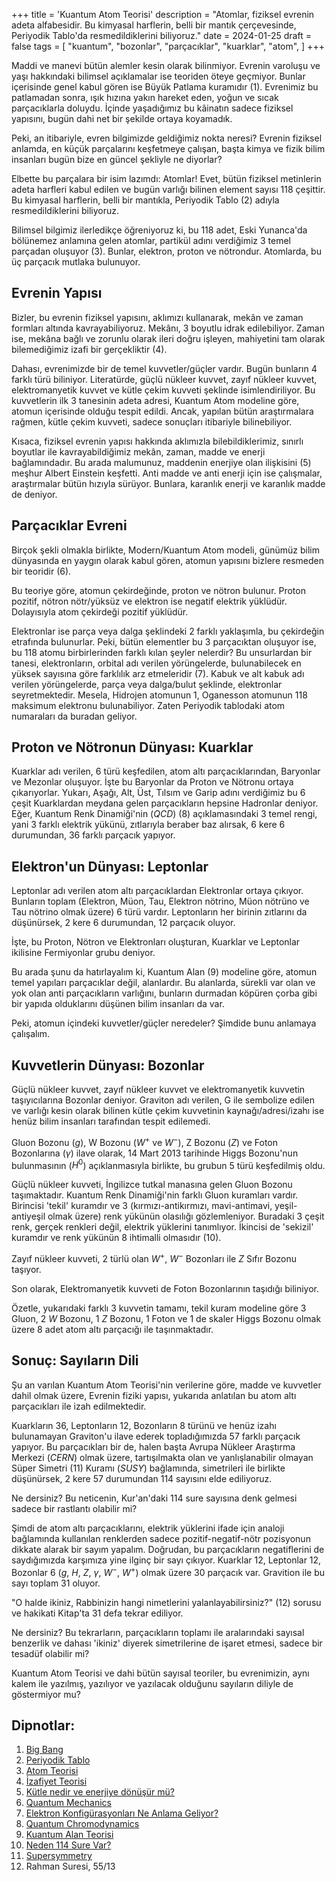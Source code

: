 +++
title = 'Kuantum Atom Teorisi'
description = "Atomlar, fiziksel evrenin adeta alfabesidir. Bu kimyasal harflerin, belli bir mantık çerçevesinde, Periyodik Tablo'da resmedildiklerini biliyoruz."
date = 2024-01-25
draft = false
tags = [
    "kuantum",
    "bozonlar",
    "parçacıklar",
    "kuarklar",
    "atom",
]
+++

Maddi ve manevi bütün alemler kesin olarak bilinmiyor. Evrenin varoluşu ve yaşı hakkındaki bilimsel açıklamalar ise teoriden öteye geçmiyor. Bunlar içerisinde genel kabul gören ise Büyük Patlama kuramıdır (1). Evrenimiz bu patlamadan sonra, ışık hızına yakın hareket eden, yoğun ve sıcak parçacıklarla doluydu. İçinde yaşadığımız bu kâinatın sadece fiziksel yapısını, bugün dahi net bir şekilde ortaya koyamadık.

Peki, an itibariyle, evren bilgimizde geldiğimiz nokta neresi? Evrenin fiziksel anlamda, en küçük parçalarını keşfetmeye çalışan, başta kimya ve fizik bilim insanları bugün bize en güncel şekliyle ne diyorlar?

Elbette bu parçalara bir isim lazımdı: Atomlar! Evet, bütün fiziksel metinlerin adeta harfleri kabul edilen ve bugün varlığı bilinen element sayısı 118 çeşittir. Bu kimyasal harflerin, belli bir mantıkla, Periyodik Tablo (2) adıyla resmedildiklerini biliyoruz.

Bilimsel bilgimiz ilerledikçe öğreniyoruz ki, bu 118 adet, Eski Yunanca'da bölünemez anlamına gelen atomlar, partikül adını verdiğimiz 3 temel parçadan oluşuyor (3). Bunlar, elektron, proton ve nötrondur. Atomlarda, bu üç parçacık mutlaka bulunuyor.

## Evrenin Yapısı

Bizler, bu evrenin fiziksel yapısını, aklımızı kullanarak, mekân ve zaman formları altında kavrayabiliyoruz. Mekânı, 3 boyutlu idrak edilebiliyor. Zaman ise, mekâna bağlı ve zorunlu olarak ileri doğru işleyen, mahiyetini tam olarak bilemediğimiz izafi bir gerçekliktir (4).

Dahası, evrenimizde bir de temel kuvvetler/güçler vardır. Bugün bunların 4 farklı türü biliniyor. Literatürde, güçlü nükleer kuvvet, zayıf nükleer kuvvet, elektromanyetik kuvvet ve kütle çekim kuvveti şeklinde isimlendiriliyor. Bu kuvvetlerin ilk 3 tanesinin adeta adresi, Kuantum Atom modeline göre, atomun içerisinde olduğu tespit edildi. Ancak, yapılan bütün araştırmalara rağmen, kütle çekim kuvveti, sadece sonuçları itibariyle bilinebiliyor. 

Kısaca, fiziksel evrenin yapısı hakkında aklımızla bilebildiklerimiz, sınırlı boyutlar ile kavrayabildiğimiz mekân, zaman, madde ve enerji bağlamındadır. Bu arada malumunuz, maddenin enerjiye olan ilişkisini (5) meşhur Albert Einstein keşfetti. Anti madde ve anti enerji için ise çalışmalar, araştırmalar bütün hızıyla sürüyor. Bunlara, karanlık enerji ve karanlık madde de deniyor.

## Parçacıklar Evreni

Birçok şekli olmakla birlikte, Modern/Kuantum Atom modeli, günümüz bilim dünyasında en yaygın olarak kabul gören, atomun yapısını bizlere resmeden bir teoridir (6).

Bu teoriye göre, atomun çekirdeğinde, proton ve nötron bulunur. Proton pozitif, nötron nötr/yüksüz ve elektron ise negatif elektrik yüklüdür. Dolayısıyla atom çekirdeği pozitif yüklüdür. 

Elektronlar ise parça veya dalga şeklindeki 2 farklı yaklaşımla, bu çekirdeğin etrafında bulunurlar. Peki, bütün elementler bu 3 parçacıktan oluşuyor ise, bu 118 atomu birbirlerinden farklı kılan şeyler nelerdir? Bu unsurlardan bir tanesi, elektronların, orbital adı verilen yörüngelerde, bulunabilecek en yüksek sayısına göre farklılık arz etmeleridir (7). Kabuk ve alt kabuk adı verilen yörüngelerde, parça veya dalga/bulut şeklinde, elektronlar seyretmektedir. Mesela, Hidrojen atomunun 1, Oganesson atomunun 118 maksimum elektronu bulunabiliyor. Zaten Periyodik tablodaki atom numaraları da buradan geliyor.

## Proton ve Nötronun Dünyası: Kuarklar

Kuarklar adı verilen, 6 türü keşfedilen, atom altı parçacıklarından, Baryonlar ve Mezonlar oluşuyor. İşte bu Baryonlar da Proton ve Nötronu ortaya çıkarıyorlar. Yukarı, Aşağı, Alt, Üst, Tılsım ve Garip adını verdiğimiz bu 6 çeşit Kuarklardan meydana gelen parçacıkların hepsine Hadronlar deniyor. Eğer, Kuantum Renk Dinamiği'nin ($QCD$) (8) açıklamasındaki 3 temel rengi, yani 3 farklı elektrik yükünü, zıtlarıyla beraber baz alırsak, 6 kere 6 durumundan, 36 farklı parçacık yapıyor.

## Elektron'un Dünyası: Leptonlar

Leptonlar adı verilen atom altı parçacıklardan Elektronlar ortaya çıkıyor. Bunların toplam (Elektron, Müon, Tau, Elektron nötrino, Müon nötrüno ve Tau nötrino olmak üzere) 6 türü vardır. Leptonların her birinin zıtlarını da düşünürsek, 2 kere 6 durumundan, 12 parçacık oluyor. 

İşte, bu Proton, Nötron ve Elektronları oluşturan, Kuarklar ve Leptonlar ikilisine Fermiyonlar grubu deniyor. 

Bu arada şunu da hatırlayalım ki, Kuantum Alan (9) modeline göre, atomun temel yapıları parçacıklar değil, alanlardır. Bu alanlarda, sürekli var olan ve yok olan anti parçacıkların varlığını, bunların durmadan köpüren çorba gibi bir yapıda olduklarını düşünen bilim insanları da var. 

Peki, atomun içindeki kuvvetler/güçler neredeler? Şimdide bunu anlamaya çalışalım.

## Kuvvetlerin Dünyası: Bozonlar

Güçlü nükleer kuvvet, zayıf nükleer kuvvet ve elektromanyetik kuvvetin taşıyıcılarına Bozonlar deniyor. Graviton adı verilen, G ile sembolize edilen ve varlığı kesin olarak bilinen kütle çekim kuvvetinin kaynağı/adresi/izahı ise henüz bilim insanları tarafından tespit edilemedi. 

Gluon Bozonu ($g$), W Bozonu ($W^+$ ve $W^-$), Z Bozonu ($Z$) ve Foton Bozonlarına ($\gamma$) ilave olarak, 14 Mart 2013 tarihinde Higgs Bozonu'nun bulunmasının ($H^0$) açıklanmasıyla birlikte, bu grubun 5 türü keşfedilmiş oldu.

Güçlü nükleer kuvveti, İngilizce tutkal manasına gelen Gluon Bozonu taşımaktadır. Kuantum Renk Dinamiği'nin farklı Gluon kuramları vardır.  Birincisi 'tekil' kuramdır ve 3 (kırmızı-antikırmızı, mavi-antimavi, yeşil-antiyeşil olmak üzere) renk yükünün olasılığı gözlemleniyor. Buradaki 3 çeşit renk, gerçek renkleri değil, elektrik yüklerini tanımlıyor. İkincisi de 'sekizil' kuramdır ve renk yükünün 8 ihtimalli olmasıdır (10).

Zayıf nükleer kuvveti, 2 türlü olan $W^+$, $W^-$ Bozonları ile $Z$ Sıfır Bozonu taşıyor. 

Son olarak, Elektromanyetik kuvveti de Foton Bozonlarının taşıdığı biliniyor. 

Özetle, yukarıdaki farklı 3 kuvvetin tamamı, tekil kuram modeline göre 3 Gluon, 2 $W$ Bozonu, 1 $Z$ Bozonu, 1 Foton ve 1 de skaler Higgs Bozonu olmak üzere 8 adet atom altı parçacığı ile taşınmaktadır.

## Sonuç: Sayıların Dili

Şu an varılan Kuantum Atom Teorisi'nin verilerine göre, madde ve kuvvetler dahil olmak üzere, Evrenin fiziki yapısı, yukarıda anlatılan bu atom altı parçacıkları ile izah edilmektedir. 

Kuarkların 36, Leptonların 12, Bozonların 8 türünü ve henüz izahı bulunamayan Graviton'u ilave ederek topladığımızda 57 farklı parçacık yapıyor. Bu parçacıkları bir de, halen başta Avrupa Nükleer Araştırma Merkezi ($CERN$) olmak üzere, tartışılmakta olan ve yanlışlanabilir olmayan Süper Simetri (11) Kuramı ($SUSY$) bağlamında, simetrileri ile birlikte düşünürsek, 2 kere 57 durumundan 114 sayısını elde ediliyoruz. 

Ne dersiniz? Bu neticenin, Kur'an'daki 114 sure sayısına denk gelmesi sadece bir rastlantı olabilir mi? 

Şimdi de atom altı parçacıklarını, elektrik yüklerini ifade için analoji bağlamında kullanılan renklerden sadece pozitif-negatif-nötr pozisyonun dikkate alarak bir sayım yapalım. Doğrudan, bu parçacıkların negatiflerini de saydığımızda karşımıza yine ilginç bir sayı çıkıyor. Kuarklar 12, Leptonlar 12, Bozonlar 6 ($g$, $H$, $Z$, $\gamma$, $W^-$, $W^+$) olmak üzere 30 parçacık var. Gravition ile bu sayı toplam 31 oluyor. 

"O halde ikiniz, Rabbinizin hangi nimetlerini yalanlayabilirsiniz?" (12) sorusu ve hakikati Kitap'ta 31 defa tekrar ediliyor. 

Ne dersiniz? Bu tekrarların, parçacıkların toplamı ile aralarındaki sayısal benzerlik ve dahası 'ikiniz' diyerek simetrilerine de işaret etmesi, sadece bir tesadüf olabilir mi? 

Kuantum Atom Teorisi ve dahi bütün sayısal teoriler, bu evrenimizin, aynı kalem ile yazılmış, yazılıyor ve yazılacak olduğunu sayıların diliyle de göstermiyor mu?

## Dipnotlar:

1. [Big Bang](https://en.wikipedia.org/wiki/Big_Bang)
2. [Periyodik Tablo](https://en.wikipedia.org/wiki/Periodic_table)
3. [Atom Teorisi](https://tr.wikipedia.org/wiki/Atom_teorisi)
4. [İzafiyet Teorisi](https://bilimteknik.tubitak.gov.tr/content/izafiyet-teorisi)
5. [Kütle nedir ve enerjiye dönüşür mü?](https://khosann.com/kutle-nedir-ve-enerjiye-donusur-mu/)
6. [Quantum Mechanics](https://en.wikipedia.org/wiki/Quantum_mechanics)
7. [Elektron Konfigürasyonları Ne Anlama Geliyor?](https://evrimagaci.org/1s2-2s2-2p6-3s2-3p6-elektronlar-atomun-etrafinda-nerede-bulunuyor-elektron-konfigurasyonlari-ne-anlama-geliyor-9394)
8. [Quantum Chromodynamics](https://en.wikipedia.org/wiki/Quantum_chromodynamics)
9. [Kuantum Alan Teorisi](https://tr.wikipedia.org/wiki/Kuantum_alan_teorisi)
10. [Neden 114 Sure Var?](https://www.asronspace.net/?Syf=26&Syz=739086&/Neden-114-Sure-Var?-Kuran-=-Evren-+-İnsan)
11. [Supersymmetry](https://en.wikipedia.org/wiki/Supersymmetry)
12. Rahman Suresi, 55/13
